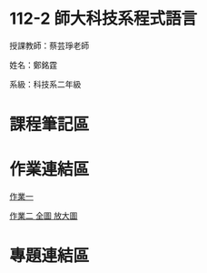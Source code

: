 # 112-2 師大科技系程式語言

授課教師：蔡芸琤老師

姓名：鄭銘霆

系級：科技系二年級

# 課程筆記區

# 作業連結區

<a href="https://github.com/MartinMartout/web/blob/main/Untitled.ipynb"> 作業一 <a>


<a href="https://github.com/MartinMartout/web/blob/main/Pokemon%20Data.ipynb"> 作業二 <a> <a href="https://github.com/MartinMartout/web/blob/main/%E8%9E%A2%E5%B9%95%E6%93%B7%E5%8F%96%E7%95%AB%E9%9D%A2%202024-03-27%20222737.png"> 全圖 <a> <a> <a href="https://github.com/MartinMartout/web/blob/main/%E8%9E%A2%E5%B9%95%E6%93%B7%E5%8F%96%E7%95%AB%E9%9D%A2%202024-03-27%20222713.png"> 放大圖 <a>

# 專題連結區
